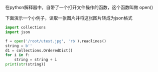 
在python解释器中，自带了一个打开文件操作的函数，这个函数叫做 open()

下面演示一个小例子，读取一张图片并将这张图片转成为json格式

```python
import collections
import json

f = open('/root/utest.jpg', 'rb').readlines()
string = b''
d1 = collections.OrderedDict()
for i in f:
    string = string + i
print(str(string))
```
